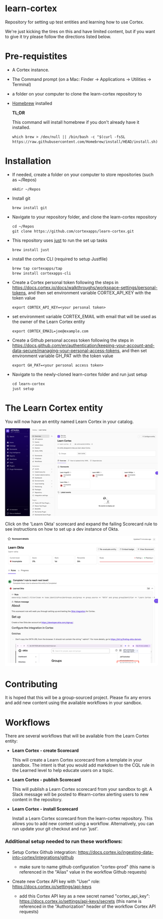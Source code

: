 # learn-cortex
Repository for setting up test entities and learning how to use Cortex.

We're just kicking the tires on this and have limited content, but if you want to give it try please follow
the directions listed below.

# Pre-requistites
- A Cortex instance.
- The Command prompt (on a Mac: Finder -> Applications -> Utilities -> Terminal)
- a folder on your computer to clone the learn-cortex repository to
- [Homebrew](https://brew.sh/) installed
    
    **TL;DR**

    This command will install homebrew if you don't already have it installed.
    ```
    which brew > /dev/null || /bin/bash -c "$(curl -fsSL https://raw.githubusercontent.com/Homebrew/install/HEAD/install.sh)"
    ```


# Installation
- If needed, create a folder on your computer to store repositories (such as ~/Repos)
  
    ```
    mkdir ~/Repos
    ```
- Install git

    ```
    brew install git
    ```

- Navigate to your repository folder, and clone the learn-cortex repository

    ```
    cd ~/Repos
    git clone https://github.com/cortexapps/learn-cortex.git
    ```

- This repository uses [just](https://github.com/casey/just) to run the set up tasks

    ```
    brew install just
    ```

- install the cortex CLI (required to setup Justfile)

    ```
    brew tap cortexapps/tap
    brew install cortexapps-cli
    ```

- Create a Cortex personal token following the steps in https://docs.cortex.io/docs/walkthroughs/workspace-settings/personal-tokens, and then set environment variable CORTEX_API_KEY with the token value

    ```
    export CORTEX_API_KEY=<your personal token>
    ```

- set environment variable CORTEX_EMAIL with email that will be used as the owner of the Learn Cortex entity

    ```
    export CORTEX_EMAIL=joe@example.com
    ```

- Create a Github personal access token following the steps in https://docs.github.com/en/authentication/keeping-your-account-and-data-secure/managing-your-personal-access-tokens, and then set environment variable GH_PAT with the token value

    ```
    export GH_PAT=<your personal access token>
    ```

- Navigate to the newly-cloned learn-cortex folder and run just setup

    ```
    cd learn-cortex
    just setup
    ```



# The Learn Cortex entity
You will now have an entity named Learn Cortex in your catalog. 

![image](./img/learn-cortex-entity.png)

Click on the 'Learn Okta' scorecard and expand the failing Scorecard rule
to see instructions on how to set up a dev instance of Okta.

![image](./img/learn-okta-scorecard.png)

# Contributing
It is hoped that this will be a group-sourced project.  Please fix any errors and add new content using the available workflows
in your sandbox.

# Workflows
There are several workflows that will be available from the Learn Cortex entity:
- **Learn Cortex - create Scorecard**

    This will create a Learn Cortex scorecard from a template in your sandbox.  The intent is that you would add markdown
    to the CQL rule in the Learned level to help educate users on a topic.

- **Learn Cortex - publish Scorecard**

    This will publish a Learn Cortex scorecard from your sandbox to git.
    A Slack message will be posted to #learn-cortex alerting users to new content in the repository.

- **Learn Cortex - install Scorecard**

    Install a Learn Cortex scorecard from the learn-cortex repository.  This allows you to add new content using a workflow.
    Alternatively, you can run update your git checkout and run 'just'.


### **Additional setup needed to run these workflows:**
- Setup Cortex Github integration: https://docs.cortex.io/ingesting-data-into-cortex/integrations/github
    - make sure to name github configuration "cortex-prod" (this name is referenced in the "Alias" value in the workflow Github requests)
 
- Create new Cortex API key with "User" role: https://docs.cortex.io/settings/api-keys
    - add this Cortex API key as a new secret named "cortex_api_key": https://docs.cortex.io/settings/api-keys/secrets (this name is referenced in the "Authorization" header of the workflow Cortex API requests)
      

